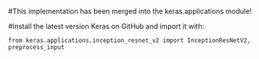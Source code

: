 #This implementation has been merged into the keras.applications module!

#Install the latest version Keras on GitHub and import it with: 

``` 
from keras.applications.inception_resnet_v2 import InceptionResNetV2, preprocess_input
